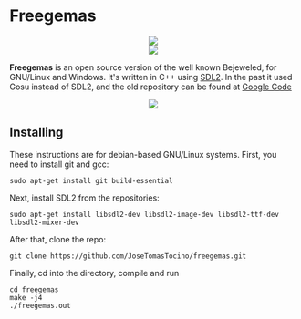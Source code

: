 Freegemas
=========

<p align="center">
    <img src="https://raw.githubusercontent.com/JoseTomasTocino/freegemas/static/images/header_logo.png"><br>
    <img src="https://raw.githubusercontent.com/JoseTomasTocino/freegemas/static/images/header_gems.png"><br>
</p>

__Freegemas__ is an open source version of the well known Bejeweled, for GNU/Linux and Windows. It's written in C++ using [SDL2](https://www.libsdl.org/). In the past it used Gosu instead of SDL2, and the old repository can be found at [Google Code](http://freegemas.googlecode.com)

<p align="center">
    <img src="https://raw.githubusercontent.com/JoseTomasTocino/freegemas/static/images/screenshot_1.png">
</p>    
        


## Installing

These instructions are for debian-based GNU/Linux systems. First, you need to install git and gcc:

    sudo apt-get install git build-essential

Next, install SDL2 from the repositories:

    sudo apt-get install libsdl2-dev libsdl2-image-dev libsdl2-ttf-dev libsdl2-mixer-dev
    
After that, clone the repo:

    git clone https://github.com/JoseTomasTocino/freegemas.git
    
Finally, cd into the directory, compile and run

    cd freegemas
    make -j4
    ./freegemas.out
    
    
